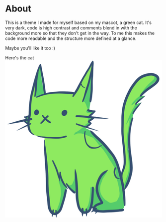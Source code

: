 # About
This is a theme I made for myself based on my mascot, a green cat. It's very dark, code is high contrast and comments
blend in with the background more so that they don't get in the way. To me this makes the code more readable and the structure more defined at a glance.

Maybe you'll like it too :)

Here's the cat
![image](images/greencat%20colored.png)





